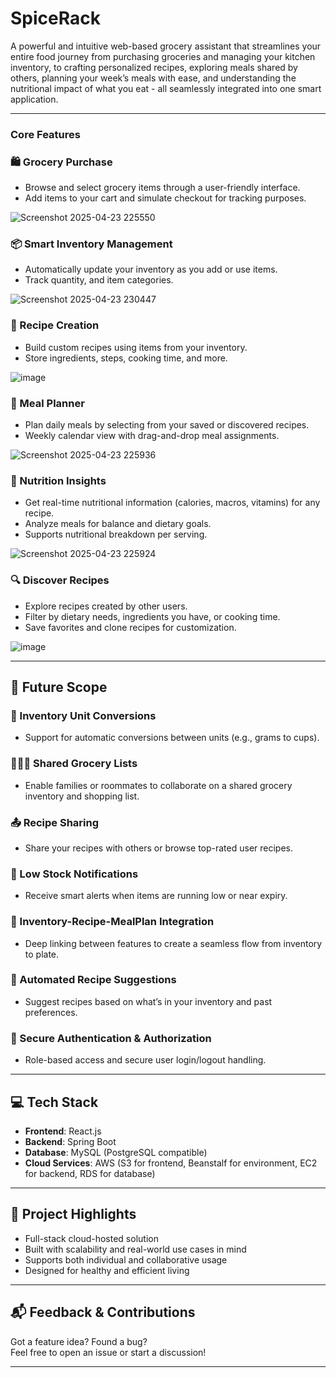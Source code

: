 # SpiceRack

A powerful and intuitive web-based grocery assistant that streamlines your entire food journey from purchasing groceries and managing your kitchen inventory, to crafting personalized recipes, exploring meals shared by others, planning your week’s meals with ease, and understanding the nutritional impact of what you eat - all seamlessly integrated into one smart application.

---

### Core Features

### 🛍️ Grocery Purchase
- Browse and select grocery items through a user-friendly interface.
- Add items to your cart and simulate checkout for tracking purposes.
 
![Screenshot 2025-04-23 225550](https://github.com/user-attachments/assets/4d7c2de5-9018-4c51-8d3c-894d1b597be0)

### 📦 Smart Inventory Management
- Automatically update your inventory as you add or use items.
- Track quantity, and item categories.

![Screenshot 2025-04-23 230447](https://github.com/user-attachments/assets/5090d88d-4d0e-4e97-95ea-c385d8aa9a7a)

### 🍳 Recipe Creation
- Build custom recipes using items from your inventory.
- Store ingredients, steps, cooking time, and more.

![image](https://github.com/user-attachments/assets/21214f26-592e-468c-80a0-2d13acfb1a05)

### 📅 Meal Planner
- Plan daily meals by selecting from your saved or discovered recipes.
- Weekly calendar view with drag-and-drop meal assignments.

![Screenshot 2025-04-23 225936](https://github.com/user-attachments/assets/c9287fdd-85cf-4ae9-aa85-39d9ea56c0ce)

### 🧪 Nutrition Insights
- Get real-time nutritional information (calories, macros, vitamins) for any recipe.
- Analyze meals for balance and dietary goals.
- Supports nutritional breakdown per serving.

![Screenshot 2025-04-23 225924](https://github.com/user-attachments/assets/84643c6c-4569-456a-a1be-0cf7651762dc)

### 🔍 Discover Recipes
- Explore recipes created by other users.
- Filter by dietary needs, ingredients you have, or cooking time.
- Save favorites and clone recipes for customization.

![image](https://github.com/user-attachments/assets/0518fd20-f29f-4ccf-9447-557055a3b3e5)
 
---

## 🚧 Future Scope

### 🔄 Inventory Unit Conversions
- Support for automatic conversions between units (e.g., grams to cups).

### 👨‍👩‍👧 Shared Grocery Lists
- Enable families or roommates to collaborate on a shared grocery inventory and shopping list.

### 📤 Recipe Sharing
- Share your recipes with others or browse top-rated user recipes.

### 🔔 Low Stock Notifications
- Receive smart alerts when items are running low or near expiry.

### 🔗 Inventory-Recipe-MealPlan Integration
- Deep linking between features to create a seamless flow from inventory to plate.

### 🧠 Automated Recipe Suggestions
- Suggest recipes based on what’s in your inventory and past preferences.

### 🔐 Secure Authentication & Authorization
- Role-based access and secure user login/logout handling.

---

## 💻 Tech Stack

- **Frontend**: React.js  
- **Backend**: Spring Boot  
- **Database**: MySQL (PostgreSQL compatible)
- **Cloud Services**: AWS (S3 for frontend, Beanstalf for environment, EC2 for backend, RDS for database)

---

## 📌 Project Highlights

- Full-stack cloud-hosted solution
- Built with scalability and real-world use cases in mind
- Supports both individual and collaborative usage
- Designed for healthy and efficient living

---

## 📬 Feedback & Contributions
Got a feature idea? Found a bug?  
Feel free to open an issue or start a discussion!

---
